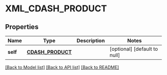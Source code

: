 # XML_CDASH_PRODUCT

## Properties
Name | Type | Description | Notes
------------ | ------------- | ------------- | -------------
**self** | [**CDASH_PRODUCT**](CdashProduct.md) |  | [optional] [default to null]

[[Back to Model list]](../README.md#documentation-for-models) [[Back to API list]](../README.md#documentation-for-api-endpoints) [[Back to README]](../README.md)



